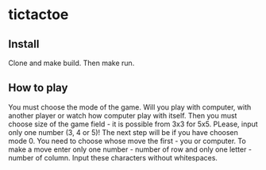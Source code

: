 # tictactoe

## Install

Clone and make build. Then make run.

## How to play

You must choose the mode of the game. Will you play with computer, with another player or watch how computer play with itself.
Then you must choose size of the game field - it is possible from 3x3 for 5x5. PLease, input only one number (3, 4 or 5)!
The next step will be if you have choosen mode 0. You need to choose whose move the first - you or computer.
To make a move enter only one number - number of row and only one letter - number of column. Input these characters without whitespaces.
